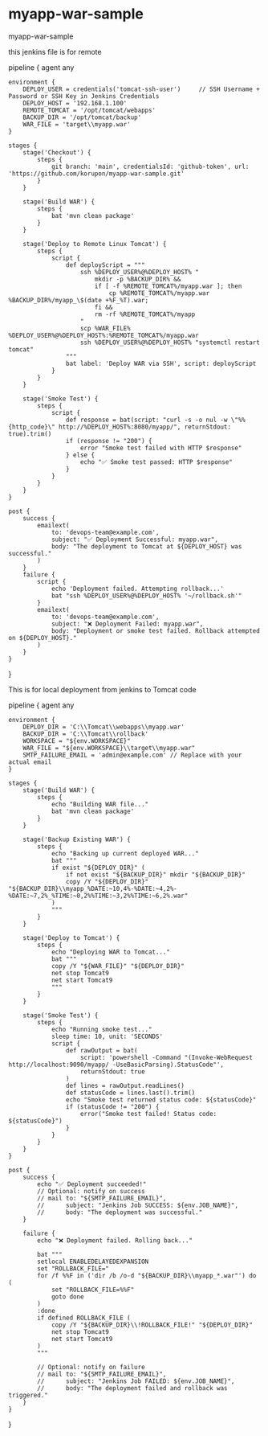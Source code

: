 # myapp-war-sample
myapp-war-sample

this jenkins file is for remote 

pipeline {
    agent any

    environment {
        DEPLOY_USER = credentials('tomcat-ssh-user')     // SSH Username + Password or SSH Key in Jenkins Credentials
        DEPLOY_HOST = '192.168.1.100'
        REMOTE_TOMCAT = '/opt/tomcat/webapps'
        BACKUP_DIR = '/opt/tomcat/backup'
        WAR_FILE = 'target\\myapp.war'
    }

    stages {
        stage('Checkout') {
            steps {
                git branch: 'main', credentialsId: 'github-token', url: 'https://github.com/korupon/myapp-war-sample.git'
            }
        }

        stage('Build WAR') {
            steps {
                bat 'mvn clean package'
            }
        }

        stage('Deploy to Remote Linux Tomcat') {
            steps {
                script {
                    def deployScript = """
                        ssh %DEPLOY_USER%@%DEPLOY_HOST% "
                            mkdir -p %BACKUP_DIR% &&
                            if [ -f %REMOTE_TOMCAT%/myapp.war ]; then
                                cp %REMOTE_TOMCAT%/myapp.war %BACKUP_DIR%/myapp_\$(date +%F_%T).war;
                            fi &&
                            rm -rf %REMOTE_TOMCAT%/myapp
                        "
                        scp %WAR_FILE% %DEPLOY_USER%@%DEPLOY_HOST%:%REMOTE_TOMCAT%/myapp.war
                        ssh %DEPLOY_USER%@%DEPLOY_HOST% "systemctl restart tomcat"
                    """
                    bat label: 'Deploy WAR via SSH', script: deployScript
                }
            }
        }

        stage('Smoke Test') {
            steps {
                script {
                    def response = bat(script: "curl -s -o nul -w \"%%{http_code}\" http://%DEPLOY_HOST%:8080/myapp/", returnStdout: true).trim()
                    if (response != "200") {
                        error "Smoke test failed with HTTP $response"
                    } else {
                        echo "✅ Smoke test passed: HTTP $response"
                    }
                }
            }
        }
    }

    post {
        success {
            emailext(
                to: 'devops-team@example.com',
                subject: "✅ Deployment Successful: myapp.war",
                body: "The deployment to Tomcat at ${DEPLOY_HOST} was successful."
            )
        }
        failure {
            script {
                echo 'Deployment failed. Attempting rollback...'
                bat "ssh %DEPLOY_USER%@%DEPLOY_HOST% '~/rollback.sh'"
            }
            emailext(
                to: 'devops-team@example.com',
                subject: "❌ Deployment Failed: myapp.war",
                body: "Deployment or smoke test failed. Rollback attempted on ${DEPLOY_HOST}."
            )
        }
    }
}





This is for local deployment from jenkins to Tomcat code 

pipeline {
    agent any

    environment {
        DEPLOY_DIR = 'C:\\Tomcat\\webapps\\myapp.war'
        BACKUP_DIR = 'C:\\Tomcat\\rollback'
        WORKSPACE = "${env.WORKSPACE}"
        WAR_FILE = "${env.WORKSPACE}\\target\\myapp.war"
        SMTP_FAILURE_EMAIL = 'admin@example.com' // Replace with your actual email
    }

    stages {
        stage('Build WAR') {
            steps {
                echo "Building WAR file..."
                bat 'mvn clean package'
            }
        }

        stage('Backup Existing WAR') {
            steps {
                echo "Backing up current deployed WAR..."
                bat """
                if exist "${DEPLOY_DIR}" (
                    if not exist "${BACKUP_DIR}" mkdir "${BACKUP_DIR}"
                    copy /Y "${DEPLOY_DIR}" "${BACKUP_DIR}\\myapp_%DATE:~10,4%-%DATE:~4,2%-%DATE:~7,2%_%TIME:~0,2%%TIME:~3,2%%TIME:~6,2%.war"
                )
                """
            }
        }

        stage('Deploy to Tomcat') {
            steps {
                echo "Deploying WAR to Tomcat..."
                bat """
                copy /Y "${WAR_FILE}" "${DEPLOY_DIR}"
                net stop Tomcat9
                net start Tomcat9
                """
            }
        }

        stage('Smoke Test') {
            steps {
                echo "Running smoke test..."
                sleep time: 10, unit: 'SECONDS'
                script {
                    def rawOutput = bat(
                        script: 'powershell -Command "(Invoke-WebRequest http://localhost:9090/myapp/ -UseBasicParsing).StatusCode"',
                        returnStdout: true
                    )
                    def lines = rawOutput.readLines()
                    def statusCode = lines.last().trim()
                    echo "Smoke test returned status code: ${statusCode}"
                    if (statusCode != "200") {
                        error("Smoke test failed! Status code: ${statusCode}")
                    }
                }
            }
        }
    }

    post {
        success {
            echo "✅ Deployment succeeded!"
            // Optional: notify on success
            // mail to: "${SMTP_FAILURE_EMAIL}",
            //      subject: "Jenkins Job SUCCESS: ${env.JOB_NAME}",
            //      body: "The deployment was successful."
        }

        failure {
            echo "❌ Deployment failed. Rolling back..."

            bat """
            setlocal ENABLEDELAYEDEXPANSION
            set "ROLLBACK_FILE="
            for /f %%F in ('dir /b /o-d "${BACKUP_DIR}\\myapp_*.war"') do (
                set "ROLLBACK_FILE=%%F"
                goto done
            )
            :done
            if defined ROLLBACK_FILE (
                copy /Y "${BACKUP_DIR}\\!ROLLBACK_FILE!" "${DEPLOY_DIR}"
                net stop Tomcat9
                net start Tomcat9
            )
            """

            // Optional: notify on failure
            // mail to: "${SMTP_FAILURE_EMAIL}",
            //      subject: "Jenkins Job FAILED: ${env.JOB_NAME}",
            //      body: "The deployment failed and rollback was triggered."
        }
    }
}
